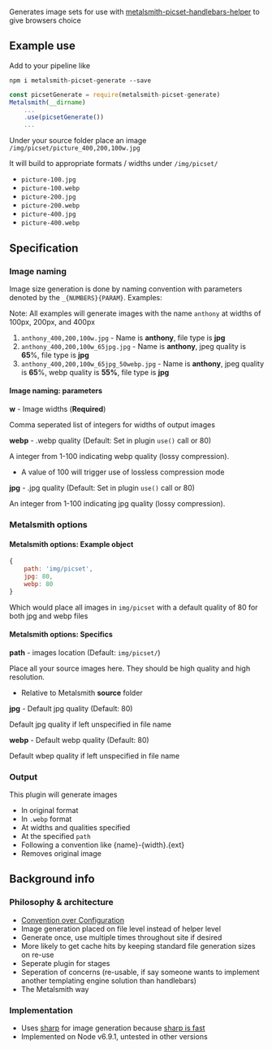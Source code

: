 Generates image sets for use with [metalsmith-picset-handlebars-helper](https://github.com/AnthonyAstige/metalsmith-picset-handlebars-helper) to give browsers choice

## Example use

Add to your pipeline like

`npm i metalsmith-picset-generate --save`

```javascript
const picsetGenerate = require(metalsmith-picset-generate)
Metalsmith(__dirname)
	...
	.use(picsetGenerate())
	...
```
Under your source folder place an image `/img/picset/picture_400,200,100w.jpg`

It will build to appropriate formats / widths under `/img/picset/`

* `picture-100.jpg`
* `picture-100.webp`
* `picture-200.jpg`
* `picture-200.webp`
* `picture-400.jpg`
* `picture-400.webp`

## Specification

### Image naming

Image size generation is done by naming convention with parameters denoted by the `_{NUMBERS}{PARAM}`. Examples:

Note: All examples will generate images with the name `anthony` at widths of 100px, 200px, and 400px

1. `anthony_400,200,100w.jpg` - Name is **anthony**, file type is **jpg**
1. `anthony_400,200,100w_65jpg.jpg` - Name is **anthony**, jpeg quality is **65**%, file type is **jpg**
1. `anthony_400,200,100w_65jpg_50webp.jpg` - Name is **anthony**, jpeg quality is **65**%, webp quality is **55%**, file type is **jpg**

#### Image naming: parameters

**w** - Image widths (**Required**)

Comma seperated list of integers for widths of output images

**webp** - .webp quality (Default: Set in plugin `use()` call or 80)

A integer from 1-100 indicating webp quality (lossy compression).

* A value of 100 will trigger use of lossless compression mode

**jpg** - .jpg quality (Default: Set in plugin `use()` call or 80)

An integer from 1-100 indicating jpg quality (lossy compression).

### Metalsmith options

#### Metalsmith options: Example object

```javascript
{
	path: 'img/picset',
	jpg: 80,
	webp: 80
}
```

Which would place all images in `img/picset` with a default quality of 80 for both jpg and webp files

#### Metalsmith options: Specifics

**path** - images location (Default: `img/picset/`)

Place all your source images here. They should be high quality and high resolution.

* Relative to Metalsmith **source** folder

**jpg** - Default jpg quality (Default: 80)

Default jpg quality if left unspecified in file name

**webp** - Default webp quality (Default: 80)

Default wbep quality if left unspecified in file name

### Output

This plugin will generate images

* In original format
* In `.webp` format
* At widths and qualities specified
* At the specified `path`
* Following a convention like {name}-{width}.{ext}
* Removes original image

## Background info

### Philosophy &amp; architecture

* [Convention over Configuration](https://en.wikipedia.org/wiki/Convention_over_configuration)
* Image generation placed on file level instead of helper level
 * Generate once, use multiple times throughout site if desired
 * More likely to get cache hits by keeping standard file generation sizes on re-use
* Seperate plugin for stages
 * Seperation of concerns (re-usable, if say someone wants to implement another templating engine solution than handlebars)
 * The Metalsmith way

### Implementation

* Uses [sharp](https://github.com/lovell/sharp) for image generation because [sharp is fast](http://sharp.dimens.io/en/stable/performance/#results)
* Implemented on Node v6.9.1, untested in other versions
